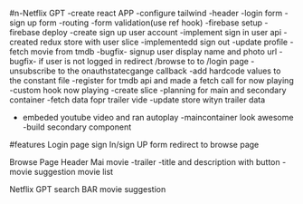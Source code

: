 #n-Netflix GPT
-create react APP
-configure tailwind
-header
-login form
-sign up form
-routing
-form validation(use ref hook)
-firebase setup
-firebase deploy
-create sign up user account
-implement sign in user api
-created redux store with user slice
-implementedd sign out
-update profile
-fetch movie from tmdb
-bugfix- signup user display name and photo url
-bugfix- if user is not logged in redirect /browse to to /login page
-unsubscribe to the onauthstatecgange callback
-add hardcode values to the constant file
-register for tmdb api and made a fetch call for now playing
-custom hook now playing
-create slice
-planning for main and secondary container
-fetch data fopr trailer vide
-update store wityn trailer data

- embeded youtube video and ran autoplay
  -maincontainer look awesome
  -build secondary component

#features
Login page
sign In/sign UP form
redirect to browse page

Browse Page
Header
Mai movie
-trailer
-title and description with button
-movie suggestion
movie list

Netflix GPT
search BAR
movie suggestion
